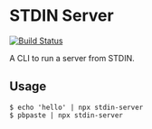 # STDIN Server

[![Build Status](https://travis-ci.org/kamataryo/stdin-server.svg?branch=master)](https://travis-ci.org/kamataryo/stdin-server)

A CLI to run a server from STDIN.

## Usage

```shell
$ echo 'hello' | npx stdin-server
$ pbpaste | npx stdin-server
```
